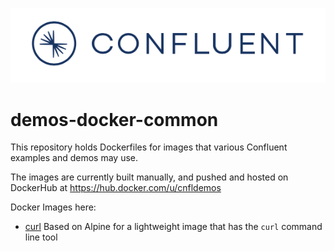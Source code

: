 ![image](https://raw.githubusercontent.com/confluentinc/examples/latest/images/confluent-logo-300-2.png)

# demos-docker-common

This repository holds Dockerfiles for images that various Confluent examples and demos may use.

The images are currently built manually, and pushed and hosted on DockerHub at https://hub.docker.com/u/cnfldemos

Docker Images here:

* [curl](curl/README.md) Based on Alpine for a lightweight image that has the `curl` command line tool

